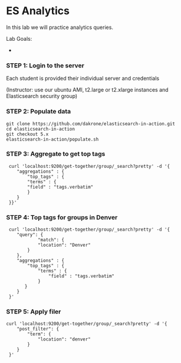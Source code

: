 # ES Analytics

In this lab we will practice analytics queries.


Lab Goals:

* 

### STEP 1: Login to the server
 
Each student is provided their individual server and credentials

(Instructor: use our ubuntu AMI, t2.large or t2.xlarge instances and Elasticsearch security group)

### STEP 2: Populate data

    git clone https://github.com/dakrone/elasticsearch-in-action.git
    cd elasticsearch-in-action
    git checkout 5.x
    elasticsearch-in-action/populate.sh
    
 ### STEP 3: Aggregate to get top tags
 
     curl 'localhost:9200/get-together/group/_search?pretty' -d '{
        "aggregations" : {
            "top_tags" : {
            "terms" : {
            "field" : "tags.verbatim"
            }
        }
     }}'
 
 ### STEP 4: Top tags for groups in Denver
 
     curl 'localhost:9200/get-together/group/_search?pretty' -d '{
        "query": {
                "match": {
                "location": "Denver"
            }
        },
        "aggregations" : {
            "top_tags" : {
                "terms" : {
                    "field" : "tags.verbatim"
                }
           }
        }
     }'
 
 ### STEP 5: Apply filer
 
    curl 'localhost:9200/get-together/group/_search?pretty' -d '{
        "post_filter": {
            "term": {
                "location": "denver"
            }
        }
     }'
